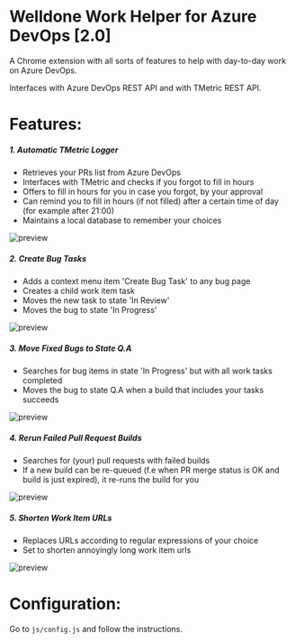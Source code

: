 # Welldone Work Helper for Azure DevOps [2.0]

A Chrome extension with all sorts of features to help with day-to-day work on Azure DevOps.

Interfaces with Azure DevOps REST API and with TMetric REST API.

# Features:

##### 1. Automatic TMetric Logger

- Retrieves your PRs list from Azure DevOps
- Interfaces with TMetric and checks if you forgot to fill in hours
- Offers to fill in hours for you in case you forgot, by your approval
- Can remind you to fill in hours (if not filled) after a certain time of day (for example after 21:00)
- Maintains a local database to remember your choices

![preview](https://raw.githubusercontent.com/welldone-software/work-helper-for-chrome/master/images/tmetricLogger.gif)

##### 2. Create Bug Tasks

- Adds a context menu item 'Create Bug Task' to any bug page
- Creates a child work item task
- Moves the new task to state 'In Review'
- Moves the bug to state 'In Progress'

![preview](https://raw.githubusercontent.com/welldone-software/work-helper-for-chrome/master/images/createBugTask.gif)

##### 3. Move Fixed Bugs to State Q.A

- Searches for bug items in state 'In Progress' but with all work tasks completed
- Moves the bug to state Q.A when a build that includes your tasks succeeds

![preview](https://raw.githubusercontent.com/welldone-software/work-helper-for-chrome/master/images/moveFixedBugsToQa.gif)

##### 4. Rerun Failed Pull Request Builds

- Searches for (your) pull requests with failed builds
- If a new build can be re-queued (f.e when PR merge status is OK and build is just expired), it re-runs the build for you

![preview](https://raw.githubusercontent.com/welldone-software/work-helper-for-chrome/master/images/rerunFailedPrBuilds.gif)

##### 5. Shorten Work Item URLs

- Replaces URLs according to regular expressions of your choice
- Set to shorten annoyingly long work item urls

![preview](https://raw.githubusercontent.com/welldone-software/work-helper-for-chrome/master/images/shortenWorkItemUrls.gif)

# Configuration:

Go to `js/config.js` and follow the instructions.


